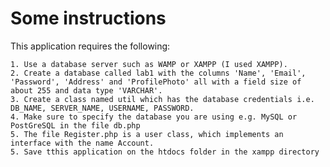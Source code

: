 # Some instructions
This application requires the following:

	1. Use a database server such as WAMP or XAMPP (I used XAMPP).
	2. Create a database called lab1 with the columns 'Name', 'Email', 'Password', 'Address' and 'ProfilePhoto' all with a field size of about 255 and data type 'VARCHAR'.
	3. Create a class named util which has the database credentials i.e. DB_NAME, SERVER_NAME, USERNAME, PASSWORD.
	4. Make sure to specify the database you are using e.g. MySQL or PostGreSQL in the file db.php
	5. The file Register.php is a user class, which implements an interface with the name Account.
	5. Save tthis application on the htdocs folder in the xampp directory